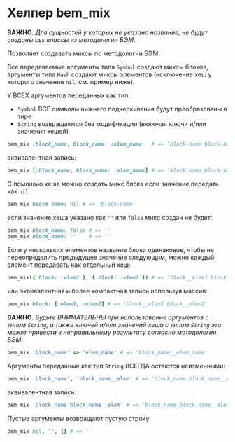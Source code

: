 # Хелпер bem_mix

**ВАЖНО**. *Для сущностей у которых не указано название, не будут созданы css классы из методологии БЭМ*.

Позволяет создавать миксы по методологии БЭМ.

Все передаваемые аргументы типа `Symbol` создают миксы блоков, аргументы типа `Hash` создают миксы элементов (исключение хеш у которого значение `nil`, см. пример ниже).

У ВСЕХ аргументов переданных как тип:
* `Symbol` ВСЕ символы нижнего подчеркивания будут преобразованы в тире
* `String` возвращаются без модификации (включая ключи и/или значения хешей)

```ruby
bem_mix :block_name, block_name: :elem_name   # => 'block-name block-name__elem-name'
```

эквивалентная запись:

```ruby
bem_mix [:block_name, block_name: :elem_name] # => 'block-name block-name__elem-name'
```
С помощью хеша можно создать микс блока если значение передать как `nil`
```ruby
bem_mix block_name: nil # => 'block-name'
```

если значение хеша указано как `''` или `false` микс создан не будет:
```ruby
bem_mix block_name: false # => ''
bem_mix block_name: ''    # => ''
```
Если у нескольких элементов название блока одинаковое, чтобы не переопределить предыдущее значение следующим, можно каждый элемент передавать как отдельный хеш:

```ruby
bem_mix({ block: :elem1 }, { block: :elem2 }) # => 'block__elem1 block__elem2'
```
или эквивалентная и более компактная запись используя массив:

```ruby
bem_mix block: [:elem1, :elem2] # => 'block__elem1 block__elem2'
```
**ВАЖНО.** *Будьте ВНИМАТЕЛЬНЫ при использование аргументов с типом `String`, а также ключей и/или значений хеша с типом `String` это может привести к неправильному результату согласно методологии БЭМ*:

```ruby
bem_mix 'block_name' => 'elem_name' # => 'block_name__elem_name'
```
Аргументы переданные как тип `String` ВСЕГДА остаются неизменными:

```ruby
bem_mix 'block_name', 'block_name__elem' # => 'block_name block_name__elem'
```

эквивалентная запись:

```ruby
bem_mix 'block_name block_name__elem' # => 'block_name block_name__elem'
```

Пустые аргументы возвращают пустую строку
```ruby
bem_mix nil, '', {} # => ''
```